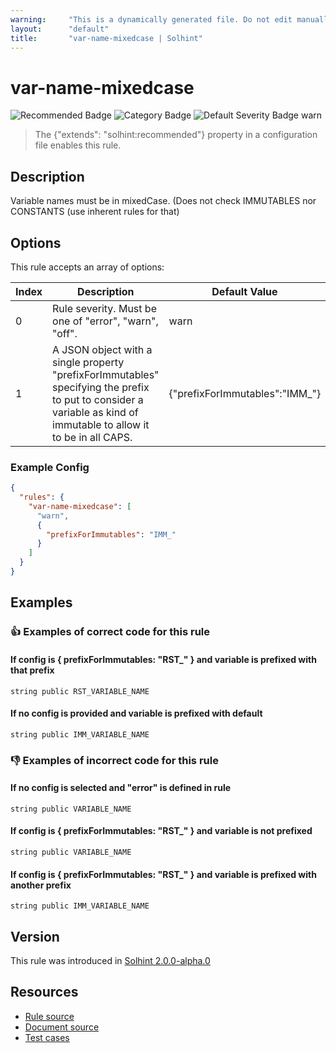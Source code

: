 ```yaml
---
warning:     "This is a dynamically generated file. Do not edit manually."
layout:      "default"
title:       "var-name-mixedcase | Solhint"
---
```


# var-name-mixedcase
![Recommended Badge](https://img.shields.io/badge/-Recommended-brightgreen)
![Category Badge](https://img.shields.io/badge/-Style%20Guide%20Rules-informational)
![Default Severity Badge warn](https://img.shields.io/badge/Default%20Severity-warn-yellow)
> The {"extends": "solhint:recommended"} property in a configuration file enables this rule.


## Description
Variable names must be in mixedCase. (Does not check IMMUTABLES nor CONSTANTS (use inherent rules for that)

## Options
This rule accepts an array of options:

| Index | Description                                                                                                                                                        | Default Value                  |
| ----- | ------------------------------------------------------------------------------------------------------------------------------------------------------------------ | ------------------------------ |
| 0     | Rule severity. Must be one of "error", "warn", "off".                                                                                                              | warn                           |
| 1     | A JSON object with a single property "prefixForImmutables" specifying the prefix to put to consider a variable as kind of immutable to allow it to be in all CAPS. | {"prefixForImmutables":"IMM_"} |


### Example Config
```json
{
  "rules": {
    "var-name-mixedcase": [
      "warn",
      {
        "prefixForImmutables": "IMM_"
      }
    ]
  }
}
```


## Examples
### 👍 Examples of **correct** code for this rule

#### If config is { prefixForImmutables: "RST_" } and variable is prefixed with that prefix

```solidity
string public RST_VARIABLE_NAME
```

#### If no config is provided and variable is prefixed with default

```solidity
string public IMM_VARIABLE_NAME
```

### 👎 Examples of **incorrect** code for this rule

#### If no config is selected and "error" is defined in rule

```solidity
string public VARIABLE_NAME
```

#### If config is { prefixForImmutables: "RST_" } and variable is not prefixed

```solidity
string public VARIABLE_NAME
```

#### If config is { prefixForImmutables: "RST_" } and variable is prefixed with another prefix

```solidity
string public IMM_VARIABLE_NAME
```

## Version
This rule was introduced in [Solhint 2.0.0-alpha.0](https://github.com/protofire/solhint/blob/v2.0.0-alpha.0)

## Resources
- [Rule source](https://github.com/protofire/solhint/blob/master/lib/rules/naming/var-name-mixedcase.js)
- [Document source](https://github.com/protofire/solhint/blob/master/docs/rules/naming/var-name-mixedcase.md)
- [Test cases](https://github.com/protofire/solhint/blob/master/test/rules/naming/var-name-mixedcase.js)
